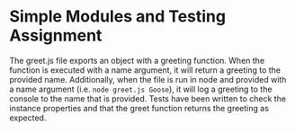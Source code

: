 # Simple Modules and Testing Assignment

The greet.js file exports an object with a greeting function. When the function is executed with a name argument, it will return a greeting to the provided name. Additionally, when the file is run in node and provided with a name argument (i.e. `node greet.js Goose`), it will log a greeting to the console to the name that is provided. Tests have been written to check the instance properties and that the greet function returns the greeting as expected.   
